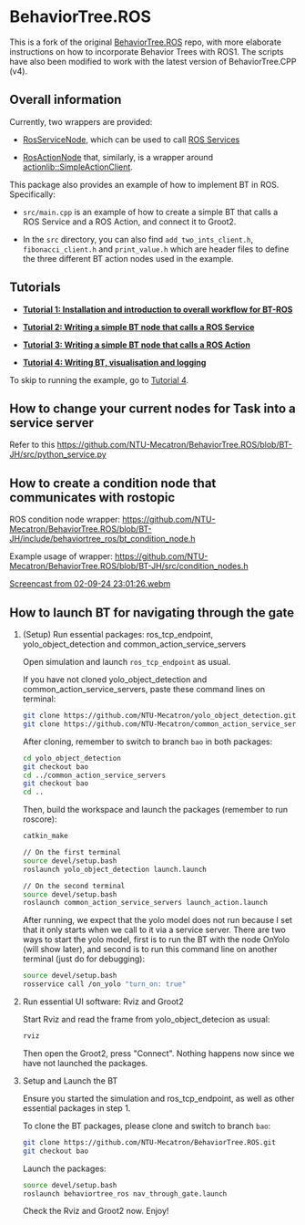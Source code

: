 # BehaviorTree.ROS

This is a fork of the original [BehaviorTree.ROS](https://github.com/BehaviorTree/BehaviorTree.ROS/tree/master) repo, with more elaborate instructions on how to incorporate Behavior Trees with ROS1. The scripts have also been modified to work with the latest version of BehaviorTree.CPP (v4).

## Overall information

Currently, two wrappers are provided:

- [RosServiceNode](include/behaviortree_ros/bt_service_node.h), which can be used to call
  [ROS Services](http://wiki.ros.org/Services)

- [RosActionNode](include/behaviortree_ros/bt_action_node.h) that, similarly, is a wrapper around
  [actionlib::SimpleActionClient](http://wiki.ros.org/actionlib).

This package also provides an example of how to implement BT in ROS. Specifically:

- `src/main.cpp` is an example of how to create a simple BT that calls a ROS Service and a ROS Action, and connect it to Groot2.

- In the `src` directory, you can also find `add_two_ints_client.h`, `fibonacci_client.h` and `print_value.h` which are header files to define the three different BT action nodes used in the example.

## Tutorials

- [**Tutorial 1: Installation and introduction to overall workflow for BT-ROS**](docs/tutorial1.md)

- [**Tutorial 2: Writing a simple BT node that calls a ROS Service**](docs/tutorial2.md)

- [**Tutorial 3: Writing a simple BT node that calls a ROS Action**](docs/tutorial3.md)

- [**Tutorial 4: Writing BT, visualisation and logging**](docs/tutorial4.md)

To skip to running the example, go to [Tutorial 4](docs/tutorial4.md#running-the-entire-example).

## How to change your current nodes for Task into a service server
Refer to this https://github.com/NTU-Mecatron/BehaviorTree.ROS/blob/BT-JH/src/python_service.py

## How to create a condition node that communicates with rostopic
ROS condition node wrapper: https://github.com/NTU-Mecatron/BehaviorTree.ROS/blob/BT-JH/include/behaviortree_ros/bt_condition_node.h

Example usage of wrapper: https://github.com/NTU-Mecatron/BehaviorTree.ROS/blob/BT-JH/src/condition_nodes.h

[Screencast from 02-09-24 23:01:26.webm](https://github.com/user-attachments/assets/96a6ad92-5b24-453c-bfec-ff504ef33087)

## How to launch BT for navigating through the gate

1. (Setup) Run essential packages: ros_tcp_endpoint, yolo_object_detection and common_action_service_servers

    Open simulation and launch `ros_tcp_endpoint` as usual.

    If you have not cloned yolo_object_detection and common_action_service_servers, paste these command lines on terminal:

    ```bash
    git clone https://github.com/NTU-Mecatron/yolo_object_detection.git
    git clone https://github.com/NTU-Mecatron/common_action_service_servers.git
    ```

    After cloning, remember to switch to branch `bao` in both packages:

    ```bash
    cd yolo_object_detection
    git checkout bao
    cd ../common_action_service_servers
    git checkout bao
    cd ..
    ```

    Then, build the workspace and launch the packages (remember to run roscore):

    ```bash
    catkin_make

    // On the first terminal
    source devel/setup.bash
    roslaunch yolo_object_detection launch.launch

    // On the second terminal
    source devel/setup.bash
    roslaunch common_action_service_servers launch_action.launch 
    ```
        
    After running, we expect that the yolo model does not run because I set that it only starts when we call to it via a service server. There are two ways to start the yolo model, first is to run the BT with the node OnYolo (will show later), and second is to run this command line on another terminal (just do for debugging):

    ```bash
    source devel/setup.bash
    rosservice call /on_yolo "turn_on: true"
    ```


2. Run essential UI software: Rviz and Groot2

    Start Rviz and read the frame from yolo_object_detecion as usual:

    ```bash
    rviz
    ```

    Then open the Groot2, press "Connect". Nothing happens now since we have not launched the packages.


3. Setup and Launch the BT

    Ensure you started the simulation and ros_tcp_endpoint, as well as other essential packages in step 1. 

    To clone the BT packages, please clone and switch to branch `bao`:

    ```bash
    git clone https://github.com/NTU-Mecatron/BehaviorTree.ROS.git
    git checkout bao
    ```

    Launch the packages:

    ```bash
    source devel/setup.bash
    roslaunch behaviortree_ros nav_through_gate.launch
    ```

    Check the Rviz and Groot2 now. Enjoy!
    
